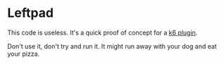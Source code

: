 # Leftpad

This code is useless. It's a quick proof of concept for a [k6 plugin](https://github.com/loadimpact/k6).

Don't use it, don't try and run it. It might run away with your dog and eat your pizza.

